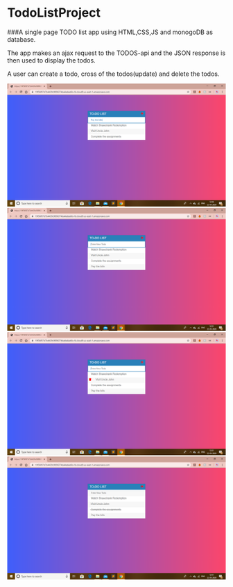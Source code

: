 # TodoListProject
###A single page TODO list app using HTML,CSS,JS and monogoDB as database.
>
The app makes an ajax request to the TODOS-api and the JSON response is then used to display the todos.
>
A user can create a todo, cross of the todos(update) and delete the todos.
>
![app](screenshots/198.png) 
![app](screenshots/199.png) 
![app](screenshots/200.png) 
![app](screenshots/201.png) 
